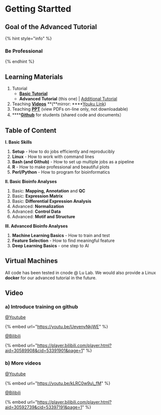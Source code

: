 # Getting Startted

## Goal of the Advanced Tutorial

{% hint style="info" %}
### **Be Professional**
{% endhint %}

## Learning Materials

1. Tutorial 
   * [**Basic Tutorial**](https://lulab2.gitbook.io/teaching)
   * **Advanced Tutorial** \(this one\) \| [Additional Tutorial](https://youngleebbs.gitbook.io/bioinfo-training/)
2. Teaching [**Videos**](https://cloud.tsinghua.edu.cn/d/db0fb4fecb5547e5b19b/) **\(**mirror: ****[Youku Link](http://list.youku.com/albumlist/show/id_51618375.html)\)
3. Teaching [**PPT**](https://www.jianguoyun.com/p/DTwA_GEQ0NLuBRjA9UY) \(view PDFs on-line only, not downloadable\)
4. \*\*\*\*[**Github**](https://lulab.github.io/training) for students \(shared code and documents）

## Table of Content

**I. Basic Skills**

1. **Setup** - How to do  jobs efficiently and reproducibly 
2. **Linux** - How to work with command lines
3. **Bash \(and Github\)** - How to set up multiple jobs as a pipeline
4. **R** - How to make professional and beautiful plots
5. **Perl/Python** - How to program for bioinformatics

**II. Basic Bioinfo Analyses**

1. Basic: **Mapping, Annotation** and **QC**
2. Basic: **Expression Matrix**
3. Basic: **Differential Expression Analysis**
4. Advanced: **Normalization**
5. Advanced: **Control Data**
6. Advanced: **Motif and Structure**

**III. Advanced Bioinfo Analyses**

1. **Machine Learning Basics** - How to train and test
2. **Feature Selection** - How to find meaningful feature
3. **Deep Learning Basics** - one step to AI

## Virtual Machines

All code has been tested in cnode @ Lu Lab. We would also provide a Linux **docker** for our advanced tutorial in the future.



## Video 

### a\) Introduce training on github 

[@Youtube](https://youtu.be/UeyenyNkjWE)

{% embed url="https://youtu.be/UeyenyNkjWE" %}

[@Bilibili](https://player.bilibili.com/player.html?aid=30589908&cid=53391901&page=1)

{% embed url="https://player.bilibili.com/player.html?aid=30589908&cid=53391901&page=1" %}

### b\) More videos

[@Youtube](https://youtu.be/kLRC0w9u\_fM)

{% embed url="https://youtu.be/kLRC0w9u\_fM" %}

[@Bilibili](https://player.bilibili.com/player.html?aid=30592739&cid=53397191&page=1)

{% embed url="https://player.bilibili.com/player.html?aid=30592739&cid=53397191&page=1" %}

